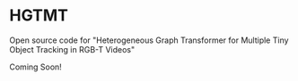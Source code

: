 # HGTMT
Open source code for "Heterogeneous Graph Transformer for Multiple Tiny Object Tracking in RGB-T Videos"

Coming Soon!
